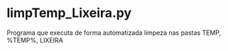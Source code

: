 # limpTemp_Lixeira.py
 Programa que executa de forma automatizada limpeza nas pastas TEMP, %TEMP%, LIXEIRA
